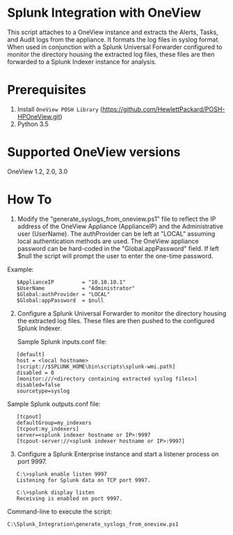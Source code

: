 # Splunk Integration with OneView
This script attaches to a OneView instance and extracts the Alerts, Tasks, and
Audit logs from the appliance.  It formats the log files in syslog format.  When
used in conjunction with a Splunk Universal Forwarder configured to monitor the
directory housing the extracted log files, these files are then forwarded to a
Splunk Indexer instance for analysis.

# Prerequisites
  1. Install `OneView POSH Library` (https://github.com/HewlettPackard/POSH-HPOneView.git)
  2. Python 3.5

# Supported OneView versions
OneView 1.2, 2.0, 3.0

# How To
1. Modify the "generate_syslogs_from_oneview.ps1" file to reflect the IP address of the OneView
   Appliance (ApplianceIP) and the Administrative user (UserName).  The authProvider can be left
   at "LOCAL" assuming local authentication methods are used.  The OneView appliance password
   can be hard-coded in the "Global.appPassword" field.  If left $null the script will prompt
   the user to enter the one-time password.  

Example:

```
   $ApplianceIP         = "10.10.10.1"
   $UserName            = "Administrator"
   $Global:authProvider = "LOCAL"
   $Global:appPassword  = $null
```

2. Configure a Splunk Universal Forwarder to monitor the directory housing the extracted
   log files.  These files are then pushed to the configured Splunk Indexer.

   Sample Splunk inputs.conf file:
```
   [default]
   host = <local hostname>
   [script://$SPLUNK_HOME\bin\scripts\splunk-wmi.path]
   disabled = 0
   [monitor:///<directory containing extracted syslog files>]
   disabled=false
   sourcetype=syslog
```

   Sample Splunk outputs.conf file:
```
   [tcpout]
   defaultGroup=my_indexers
   [tcpout:my_indexers]
   server=<splunk indexer hostname or IP>:9997
   [tcpout-server://<splunk indexer hostname or IP>:9997]
```

3. Configure a Splunk Enterprise instance and start a listener process on port 9997.

```   
   C:\>splunk enable listen 9997
   Listening for Splunk data on TCP port 9997.

   C:\>splunk display listen
   Receiving is enabled on port 9997.
```

Command-line to execute the script:

```
C:\Splunk_Integration\generate_syslogs_from_oneview.ps1
```
